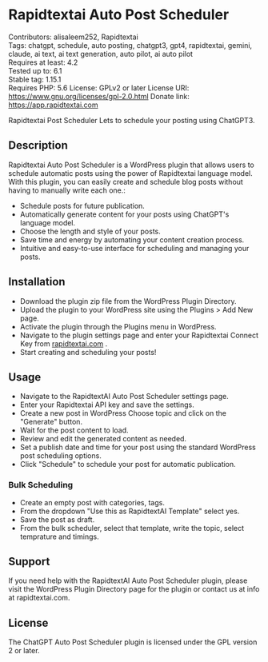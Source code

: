 # Rapidtextai Auto Post Scheduler

Contributors: alisaleem252, Rapidtextai  
Tags: chatgpt, schedule, auto posting, chatgpt3, gpt4, rapidtextai, gemini, claude, ai text, ai text generation, auto pilot, ai auto pilot  
Requires at least: 4.2  
Tested up to: 6.1  
Stable tag: 1.15.1  
Requires PHP: 5.6
License: GPLv2 or later
License URI: https://www.gnu.org/licenses/gpl-2.0.html
Donate link: https://app.rapidtextai.com

Rapidtextai Post Scheduler Lets to schedule your posting using ChatGPT3.

## Description

Rapidtextai Auto Post Scheduler is a WordPress plugin that allows users to schedule automatic posts using the power of Rapidtextai language model. With this plugin, you can easily create and schedule blog posts without having to manually write each one.:

* Schedule posts for future publication.
* Automatically generate content for your posts using ChatGPT's language model.
* Choose the length and style of your posts.
* Save time and energy by automating your content creation process.
* Intuitive and easy-to-use interface for scheduling and managing your posts.


## Installation

*  Download the plugin zip file from the WordPress Plugin Directory.
*  Upload the plugin to your WordPress site using the Plugins > Add New page.
*  Activate the plugin through the Plugins menu in WordPress.
*  Navigate to the plugin settings page and enter your Rapidtextai Connect Key from [rapidtextai.com](https://app.rapidtextai.com/) .
*  Start creating and scheduling your posts!


## Usage
* Navigate to the RapidtextAI Auto Post Scheduler settings page.
* Enter your Rapidtextai API key and save the settings.
* Create a new post in WordPress Choose topic and click on the "Generate" button.
* Wait for the post content to load.
* Review and edit the generated content as needed.
* Set a publish date and time for your post using the standard WordPress post scheduling options.
* Click "Schedule" to schedule your post for automatic publication.

### Bulk Scheduling
* Create an empty post with categories, tags.
* From the dropdown "Use this as RapidtextAI Template" select yes.
* Save the post as draft.
* From the bulk scheduler, select that template, write the topic, select temprature and timings.

## Support
If you need help with the RapidtextAI Auto Post Scheduler plugin, please visit the WordPress Plugin Directory page for the plugin or contact us at info at rapidtextai.com.

## License
The ChatGPT Auto Post Scheduler plugin is licensed under the GPL version 2 or later.
